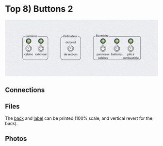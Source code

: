 # Top 8) Buttons 2

![panel](T8-design.jpg)


## Connections



## Files
The [back](T8-back.pdf) and [label](T8-label.pdf) can be printed (100% scale, and vertical revert for the back).


## Photos
